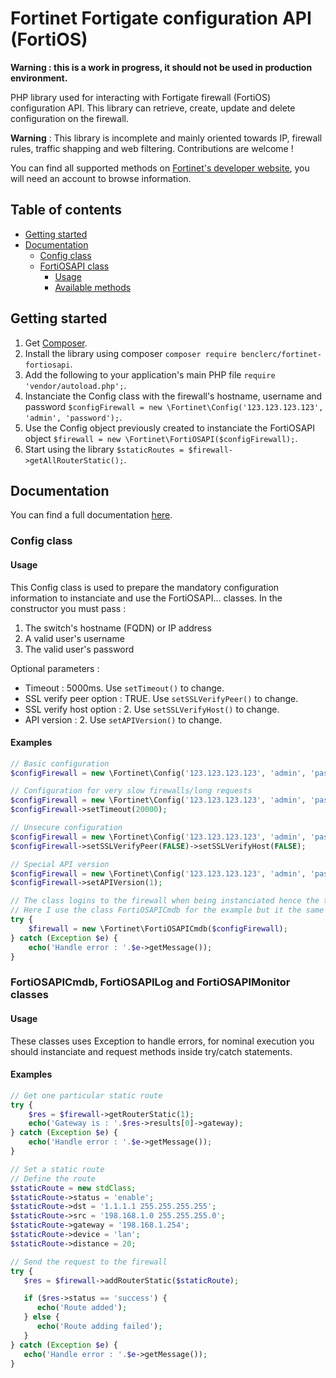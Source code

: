# Fortinet Fortigate configuration API (FortiOS)

**Warning : this is a work in progress, it should not be used in production environment.**

PHP library used for interacting with Fortigate firewall (FortiOS) configuration API. This library can retrieve, create, update and delete configuration on the firewall.

**Warning** : This library is incomplete and mainly oriented towards IP, firewall rules, traffic shapping and web filtering. Contributions are welcome !

You can find all supported methods on [Fortinet's developer website](https://fndn.fortinet.net/), you will need an account to browse information.

## Table of contents

<!--ts-->
   * [Getting started](#getting-started)
   * [Documentation](#documentation)
      * [Config class](#config-class)
      * [FortiOSAPI class](#fortiosapi-class)
         * [Usage](#usage)
         * [Available methods](#available-methods)
<!--te-->

## Getting started

1. Get [Composer](http://getcomposer.org/).
2. Install the library using composer `composer require benclerc/fortinet-fortiosapi`.
3. Add the following to your application's main PHP file `require 'vendor/autoload.php';`.
4. Instanciate the Config class with the firewall's hostname, username and password `$configFirewall = new \Fortinet\Config('123.123.123.123', 'admin', 'password');`.
5. Use the Config object previously created to instanciate the FortiOSAPI object `$firewall = new \Fortinet\FortiOSAPI($configFirewall);`.
6. Start using the library `$staticRoutes = $firewall->getAllRouterStatic();`.

## Documentation

You can find a full documentation [here](https://benclerc.github.io/Fortinet-FortiOSAPI/).

### Config class

#### Usage

This Config class is used to prepare the mandatory configuration information to instanciate and use the FortiOSAPI... classes. In the constructor you must pass :

1. The switch's hostname (FQDN) or IP address
2. A valid user's username
3. The valid user's password

Optional parameters :

* Timeout : 5000ms. Use `setTimeout()` to change.
* SSL verify peer option : TRUE. Use `setSSLVerifyPeer()` to change.
* SSL verify host option : 2. Use `setSSLVerifyHost()` to change.
* API version : 2. Use `setAPIVersion()` to change.

#### Examples

```php
// Basic configuration
$configFirewall = new \Fortinet\Config('123.123.123.123', 'admin', 'password');

// Configuration for very slow firewalls/long requests
$configFirewall = new \Fortinet\Config('123.123.123.123', 'admin', 'password');
$configFirewall->setTimeout(20000);

// Unsecure configuration
$configFirewall = new \Fortinet\Config('123.123.123.123', 'admin', 'password');
$configFirewall->setSSLVerifyPeer(FALSE)->setSSLVerifyHost(FALSE);

// Special API version
$configFirewall = new \Fortinet\Config('123.123.123.123', 'admin', 'password');
$configFirewall->setAPIVersion(1);

// The class logins to the firewall when being instanciated hence the try/catch statement.
// Here I use the class FortiOSAPICmdb for the example but it the same for FortiOSAPILog and FortiOSAPIMonitor classes.
try {
	$firewall = new \Fortinet\FortiOSAPICmdb($configFirewall);
} catch (Exception $e) {
	echo('Handle error : '.$e->getMessage());
}
```

### FortiOSAPICmdb, FortiOSAPILog and FortiOSAPIMonitor classes

#### Usage

These classes uses Exception to handle errors, for nominal execution you should instanciate and request methods inside try/catch statements.

#### Examples

```php
// Get one particular static route
try {
	$res = $firewall->getRouterStatic(1);
	echo('Gateway is : '.$res->results[0]->gateway);
} catch (Exception $e) {
	echo('Handle error : '.$e->getMessage());
}

// Set a static route
// Define the route
$staticRoute = new stdClass;
$staticRoute->status = 'enable';
$staticRoute->dst = '1.1.1.1 255.255.255.255';
$staticRoute->src = '198.168.1.0 255.255.255.0';
$staticRoute->gateway = '198.168.1.254';
$staticRoute->device = 'lan';
$staticRoute->distance = 20;

// Send the request to the firewall
try {
   $res = $firewall->addRouterStatic($staticRoute);

   if ($res->status == 'success') {
      echo('Route added');
   } else {
      echo('Route adding failed');
   }
} catch (Exception $e) {
   echo('Handle error : '.$e->getMessage());
}
```
